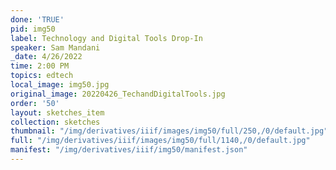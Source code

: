 ```yaml
---
done: 'TRUE'
pid: img50
label: Technology and Digital Tools Drop-In
speaker: Sam Mandani
_date: 4/26/2022
time: 2:00 PM
topics: edtech
local_image: img50.jpg
original_image: 20220426_TechandDigitalTools.jpg
order: '50'
layout: sketches_item
collection: sketches
thumbnail: "/img/derivatives/iiif/images/img50/full/250,/0/default.jpg"
full: "/img/derivatives/iiif/images/img50/full/1140,/0/default.jpg"
manifest: "/img/derivatives/iiif/img50/manifest.json"
---
```

